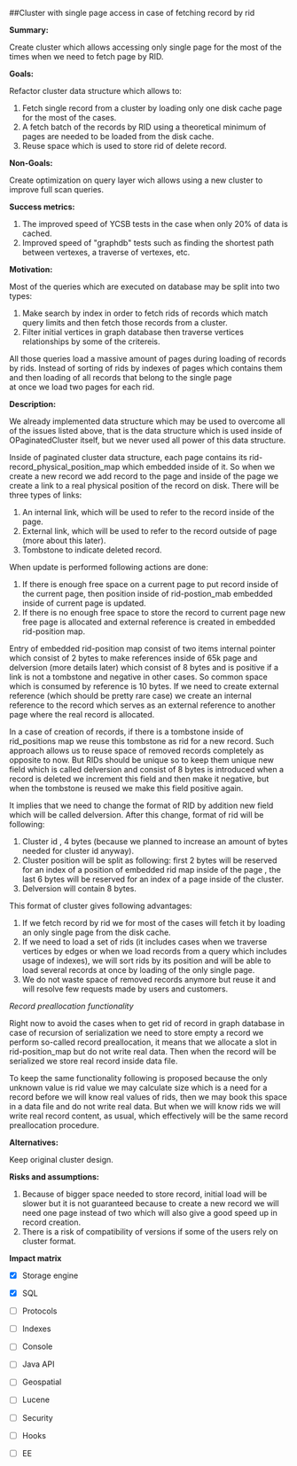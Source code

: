 ##Cluster with single page access in case of fetching record by rid

**Summary:**

Create cluster which allows accessing only single page for the most of the times when we need to fetch page by RID.

**Goals:**

Refactor cluster data structure which allows to:

1. Fetch single record from a cluster by loading only one disk cache page for the most of the cases.
2. A fetch batch of the records by RID using a theoretical minimum of pages are needed to be loaded from the disk cache.  
3. Reuse space which is used to store rid of delete record.


**Non-Goals:**

Create optimization on query layer wich allows using a new cluster to improve full scan queries.

**Success metrics:**

1. The improved speed of YCSB tests in the case when only 20% of data is cached.
2. Improved speed of "graphdb" tests such as finding the shortest path between vertexes, a traverse of vertexes, etc.

**Motivation:**

Most of the queries which are executed on database may be split into two types:

1. Make search by index in order to fetch rids of records which match query limits and then fetch those records from a cluster.
2. Filter initial vertices in graph database then traverse vertices relationships by some of the critereis.

All those queries load a massive amount of pages during loading of records by rids.
Instead of sorting of rids by indexes of pages which contains them and then loading of all records that belong to the single page  
at once we load two pages for each rid.

**Description:**

We already implemented data structure which may be used to overcome all of the issues listed above, that is the data structure which is used
inside of OPaginatedCluster itself, but we never used all power of this data structure. 

Inside of paginated cluster data structure, each page contains its rid-record_physical_position_map which
embedded inside of it. So when we create a new record we add record to the page and inside of the page we create a link to a real 
physical position of the record on disk. There will be three types of links:

1. An internal link, which will be used to refer to the record inside of the page.
2. External link, which will be used to refer to the record outside of page (more about this later).
3. Tombstone to indicate deleted record.

When update is performed following actions are done:

1. If there is enough free space on a current page to put record inside of the current page, 
then position inside of rid-postion_mab embedded inside of current page is updated.
2. If there is no enough free space to store the record to current page new free page is allocated and external reference is created
in embedded rid-position map.

Entry of embedded rid-position map consist of two items internal pointer which consist of 2 bytes to make references inside of 65k page and delversion (more details later) which consist of 8 bytes and is positive if a link is not a tombstone and negative in other cases.
So common space which is consumed by reference is 10 bytes. If we need to create external reference (which should be pretty rare case)
we create an internal reference to the record which serves as an external reference to another page where the real record is allocated.

In a case of creation of records, if there is a tombstone inside of rid_positions map we reuse this tombstone as rid for a new record. Such approach allows us to reuse space of removed records completely as opposite to now. But RIDs should be unique so to keep them unique new field which is called delversion and consist of 8 bytes is introduced when a record is deleted we increment this field and then make it negative, but when the tombstone is reused we make this field positive again.

It implies that we need to change the format of RID by addition new field which will be called delversion.
After this change, format of rid will be following:

1. Cluster id , 4 bytes (because we planned to increase an amount of bytes needed for cluster id anyway).
2. Cluster position will be split as following: first 2 bytes will be reserved for an index of a position of embedded rid map 
inside of the page , the last 6 bytes will be reserved for an index of a page inside of the cluster.
3. Delversion will contain 8 bytes.

This format of cluster gives following advantages:

1. If we fetch record by rid we for most of the cases will fetch it by loading an only single page from the disk cache.
2. If we need to load a set of rids (it includes cases when we traverse vertices by edges or when we load records from a query which includes usage of indexes), we will sort rids by its position and will be able to load several records at once by loading of the only single page.
3. We do not waste space of removed records anymore but reuse it and will resolve few requests made by users and customers.

*Record preallocation functionality*

Right now to avoid the cases when to get rid of record in graph database in case of recursion of serialization we need to store empty
a record we perform so-called record preallocation, it means that we allocate a slot in rid-position_map but do not write real data.
Then when the record will be serialized we store real record inside data file.

To keep the same functionality following is proposed because the only unknown value is rid value we may calculate size 
which is a need for a record before we will know real values of rids, then we may book this space in a data file and do not write real data.
But when we will know rids we will write real record content, as usual, which effectively will be the same record preallocation procedure.

**Alternatives:**

Keep original cluster design.

**Risks and assumptions:**

1. Because of bigger space needed to store record, initial load will be slower but it is not guaranteed because to create a new record we will 
need one page instead of two which will also give a good speed up in record creation.
2. There is a risk of compatibility of versions if some of the users rely on cluster format. 

**Impact matrix**

- [x] Storage engine
- [x] SQL
- [ ] Protocols
- [ ] Indexes
- [ ] Console
- [ ] Java API
- [ ] Geospatial
- [ ] Lucene
- [ ] Security
- [ ] Hooks
- [ ] EE

